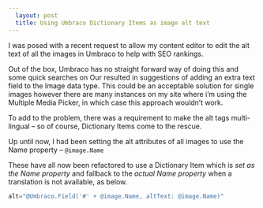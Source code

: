 ```yaml
---
  layout: post
  title: Using Umbraco Dictionary Items as image alt text
---
```


I was posed with a recent request to allow my content editor to edit the alt text of all the images in Umbraco to help with SEO rankings.

Out of the box, Umbraco has no straight forward way of doing this and some quick searches on Our resulted in suggestions of adding an extra text field to the Image data type. This could be an acceptable solution for single images however there are many instances on my site where i’m using the Multiple Media Picker, in which case this approach wouldn’t work.

To add to the problem, there was a requirement to make the alt tags multi-lingual – so of course, Dictionary Items come to the rescue.

Up until now, I had been setting the alt attributes of all images to use the Name property – `@image.Name`


These have all now been refactored to use a Dictionary Item which is _set as the Name property_ and fallback to the _actual Name property_ when a translation is not available, as below.

```csharp
alt="@Umbraco.Field('#' + @image.Name, altText: @image.Name)"
```

